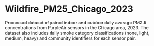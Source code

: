 # Wildfire_PM25_Chicago_2023
Processed dataset of paired indoor and outdoor daily average PM2.5 concentrations from PurpleAir sensors in the Chicago area, 2023. The dataset also includes daily smoke category classifications (none, light, medium, heavy) and community identifiers for each sensor pair.
